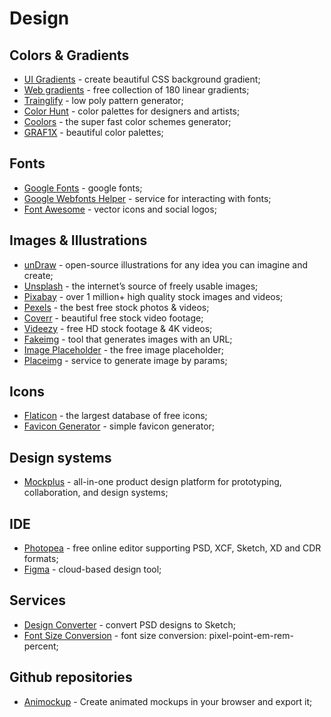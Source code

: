 # Design

## Colors & Gradients

- [UI Gradients](https://uigradients.com/) - create beautiful CSS background gradient;
- [Web gradients](https://webgradients.com/) - free collection of 180 linear gradients;
- [Trainglify](https://trianglify.io/) - low poly pattern generator;
- [Color Hunt](https://colorhunt.co/) - color palettes for designers and artists;
- [Coolors](https://coolors.co/) - the super fast color schemes generator;
- [GRAF1X](https://graf1x.com/) - beautiful color palettes;

## Fonts

- [Google Fonts](https://fonts.google.com/) - google fonts;
- [Google Webfonts Helper](https://google-webfonts-helper.herokuapp.com/fonts/) - service for interacting with fonts;
- [Font Awesome](https://fontawesome.com/) - vector icons and social logos;

## Images & Illustrations

- [unDraw](https://undraw.co/) - open-source illustrations for any idea you can imagine and create;
- [Unsplash](https://unsplash.com/) - the internet’s source of freely usable images;
- [Pixabay](https://pixabay.com/) - over 1 million+ high quality stock images and videos;
- [Pexels](https://www.pexels.com/) - the best free stock photos & videos;
- [Coverr](https://coverr.co/) - beautiful free stock video footage;
- [Videezy](https://www.videezy.com/) - free HD stock footage & 4K videos;
- [Fakeimg](https://fakeimg.pl/) - tool that generates images with an URL;
- [Image Placeholder](https://placeholder.com/) - the free image placeholder;
- [Placeimg](https://placeimg.com/) - service to generate image by params;

## Icons

- [Flaticon](https://www.flaticon.com/) - the largest database of free icons;
- [Favicon Generator](https://realfavicongenerator.net/) - simple favicon generator;

## Design systems

- [Mockplus](https://www.mockplus.com/) - all-in-one product design platform for prototyping, collaboration, and design systems;

## IDE

- [Photopea](https://www.photopea.com/) - free online editor supporting PSD, XCF, Sketch, XD and CDR formats;
- [Figma](https://www.figma.com/) - cloud-based design tool;

## Services

- [Design Converter](https://avocode.com/convert-psd-to-sketch) - convert PSD designs to Sketch;
- [Font Size Conversion](https://websemantics.uk/tools/font-size-conversion-pixel-point-em-rem-percent/) - font size conversion: pixel-point-em-rem-percent;

## Github repositories

- [Animockup](https://github.com/alyssaxuu/animockup) - Create animated mockups in your browser and export it;
